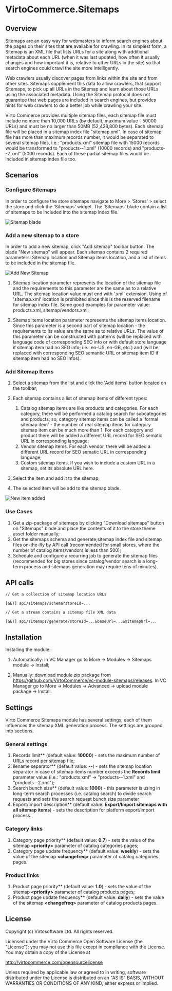 # VirtoCommerce.Sitemaps

## Overview

Sitemaps are an easy way for webmasters to inform search engines about the pages on their sites that are available for crawling. In its simplest form, a Sitemap is an XML file that lists URLs for a site along with additional metadata about each URL (when it was last updated, how often it usually changes and how important it is, relative to other URLs in the site) so that search engines could crawl the site more intelligently.

Web crawlers usually discover pages from links within the site and from other sites. Sitemaps supplement this data to allow crawlers, that support Sitemaps, to pick up all URLs in the Sitemap and learn about those URLs using the associated metadata. Using the Sitemap protocol does not guarantee that web pages are included in search engines, but provides hints for web crawlers to do a better job while crawling your site.

Virto Commerce provides multiple sitemap files, each sitemap file must include no more than 10,000 URLs (by default, maximum value - 50000 URLs) and must be no larger than 50MB (52,428,800 bytes). Each sitemap file will be placed in a sitemap index file "sitemap.xml". In case of sitemap file has more than maximum records number, it would be separated to several sitemap files, i.e.: "products.xml" sitemap file with 15000 records would be transformed to "products--1.xml" (10000 records) and "products--2.xml" (5000 records). Each of these partial sitemap files would be included in sitemap index file too.

## Scenarios

### Configure Sitemaps

In order to configure the store sitemaps navigate to More > 'Stores' > select the store and click the 'Sitemaps' widget. The 'Sitemaps' blade contain a list of sitemaps to be included into the sitemap index file.

![Sitemap blade](docs/media/screen-sitemaps-blade.png)
### Add a new sitemap to a store

In order to add a new sitemap, click "Add sitemap" toolbar button. The blade "New sitemap" will appear. Each sitemap contains 2 required parameters: Sitemap location and Sitemap items location, and a list of items to be included in the sitemap file.

![Add New Sitemap](docs/media/screen-new-sitemap.png)

1. Sitemap location parameter represents the location of the sitemap file and the requirements to this parameter are the same as to a relative URL. The sitemap location value must end with '.xml' extension. Using of 'sitemap.xml' location is prohibited since this is the reserved filename for sitemap index file. Some good examples for parameter value: products.xml, sitemap/vendors.xml;

1. Sitemap items location parameter represents the sitemap items location. Since this parameter is a second part of sitemap location - the requirements to its value are the same as to relative URLs. The value of this parameter can be constructed with patterns (will be replaced with language code of corresponding SEO info or with default store language if sitemap item had no SEO info; i.e.: en-US, en-GB, etc.) and (will be replaced with corresponding SEO semantic URL or sitemap item ID if sitemap item had no SEO infos).

### Add Sitemap Items

1. Select a sitemap from the list and click the 'Add items' button located on the toolbar;
1. Each sitemap contains a list of sitemap items of different types:

   1. Catalog sitemap items are like products and categories. For each category, there will be performed a catalog search for subcategories and products; so, category sitemap items can be called a 'formal sitemap item' - the number of real sitemap items for category sitemap item can be much more than 1. For each category and product there will be added a different URL record for SEO sematic URL in corresponding language;
   1. Vendor sitemap items. For each vendor, there will be added a different URL record for SEO sematic URL in corresponding language;
   1. Custom sitemap items. If you wish to include a custom URL in a sitemap, set its absolute URL here.
1. Select the item and add it to the sitemap;
1. The selected item will be add to the sitemap blade.

![New item added](docs/media/screen-items-added.png)

### Use Cases

1. Get a zip-package of sitemaps by clicking "Download sitemaps" button on "Sitemaps" blade and place the contents of it to the store theme asset folder manually;
1. Get the sitemaps schema and generate;sitemap index file and sitemap files on-the-fly by API call (recommended for small stores, where the number of catalog items/vendors is less than 500);
1. Schedule and configure a recurring job to generate the sitemap files (recommended for big stores since catalog/vendor search is a long-term process and sitemaps generation may require tens of minutes).

## API calls

```
// Get a collection of sitemap location URLs

[GET] api/sitemaps/schema?storeId=...
```

```
// Get a stream contains a sitemap file XML data

[GET] api/sitemaps/generate?storeId=...&baseUrl=...&sitemapUrl=...
```

## Installation

Installing the module:
1. Automatically: in VC Manager go to More -> Modules -> Sitemaps module -> Install;

1. Manually: download module zip package from https://github.com/VirtoCommerce/vc-module-sitemaps/releases. In VC Manager go to More -> Modules -> Advanced -> upload module package -> Install.

## Settings

Virto Commerce Sitemaps module has several settings, each of them influences the sitemap XML generation process. The settings are grouped into sections.

### General settings

1. Records limit** (default value: **10000**) - sets the maximum number of URLs record per sitemap file;
1. ilename separator** (default value: **--**) - sets the sitemap location separator in case of sitemap items number exceeds the **Records limit** parameter value (i.e.: "products.xml" -> "products--1.xml" and "products--2.xml");
1. Search bunch size** (default value: **1000**) - this parameter is using in long-term search processes (i.e. catalog search) to divide search requests and sets the search request bunch size parameter
1. Export/Import description** (default value: **Export/Import sitemaps with all sitemap items**) - sets the description for platform export/import process.

### Category links

1. Category page priority** (default value: **0.7**) - sets the value of the sitemap **&lt;priority&gt;** parameter of catalog categories pages;
1. Category page update frequency** (default value: **weekly**) - sets the value of the sitemap **&lt;changefreq&gt;** parameter of catalog categories pages.

### Product links

1. Product page priority** (default value: **1.0**) - sets the value of the sitemap **&lt;priority&gt;** parameter of catalog products pages;
1. Product page update frequency** (default value: **daily**) - sets the value of the sitemap **&lt;changefreq&gt;** parameter of catalog products pages.

## License
Copyright (c) Virtosoftware Ltd.  All rights reserved.

Licensed under the Virto Commerce Open Software License (the "License"); you
may not use this file except in compliance with the License. You may
obtain a copy of the License at

http://virtocommerce.com/opensourcelicense

Unless required by applicable law or agreed to in writing, software
distributed under the License is distributed on an "AS IS" BASIS,
WITHOUT WARRANTIES OR CONDITIONS OF ANY KIND, either express or
implied.
